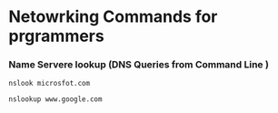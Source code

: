 Netowrking Commands for prgrammers
====================================

### Name Servere lookup (DNS Queries from Command Line )

    nslook microsfot.com

    nslookup www.google.com

### 

